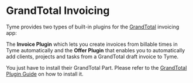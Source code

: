 # GrandTotal Invoicing

Tyme provides two types of built-in plugins for the [GrandTotal](https://www.mediaatelier.com) invoicing app: 

The **Invoice Plugin** which lets you create invoices from billable times in Tyme automatically and the **Offer Plugin** that enables you to automatically add clients, projects and tasks from a GrandTotal draft invoice to Tyme.

You just have to install their GrandTotal Part. Please refer to the [GrandTotal Plugin Guide](https://www.tyme-app.com/en/grandtotal-plugin) on how to install it.